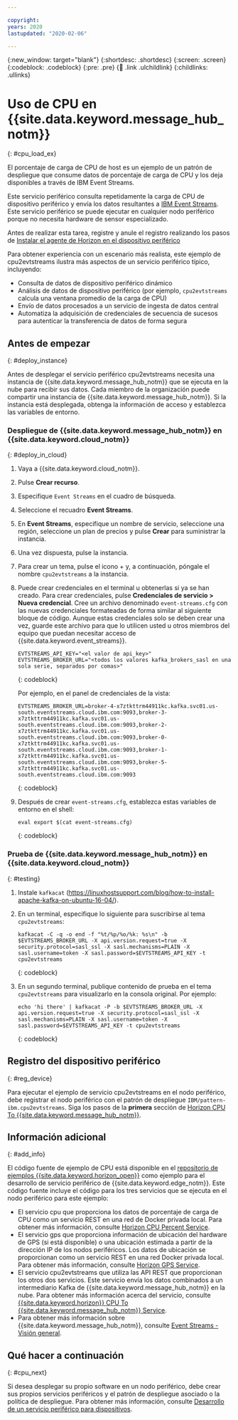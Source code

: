 ```yaml
---

copyright:
years: 2020
lastupdated: "2020-02-06"

---
```


{:new_window: target="blank"}
{:shortdesc: .shortdesc}
{:screen: .screen}
{:codeblock: .codeblock}
{:pre: .pre}
{:child: .link .ulchildlink}
{:childlinks: .ullinks}

# Uso de CPU en {{site.data.keyword.message_hub_notm}}
{: #cpu_load_ex}

El porcentaje de carga de CPU de host es un ejemplo de un patrón de despliegue que consume datos de porcentaje de carga de CPU y los deja disponibles a través de IBM Event Streams.

Este servicio periférico consulta repetidamente la carga de CPU de dispositivo periférico y envía los datos resultantes a [IBM Event Streams](https://www.ibm.com/cloud/event-streams). Este servicio periférico se puede ejecutar en cualquier nodo periférico porque no necesita hardware de sensor especializado.

Antes de realizar esta tarea, registre y anule el registro realizando los pasos de [Instalar el agente de Horizon en el dispositivo periférico](../installing/registration.md)

Para obtener experiencia con un escenario más realista, este ejemplo de cpu2evtstreams ilustra más aspectos de un servicio periférico típico, incluyendo:

* Consulta de datos de dispositivo periférico dinámico
* Análisis de datos de dispositivo periférico (por ejemplo, `cpu2evtstreams` calcula una ventana promedio de la carga de CPU)
* Envío de datos procesados a un servicio de ingesta de datos central
* Automatiza la adquisición de credenciales de secuencia de sucesos para autenticar la transferencia de datos de forma segura

## Antes de empezar
{: #deploy_instance}

Antes de desplegar el servicio periférico cpu2evtstreams necesita una instancia de {{site.data.keyword.message_hub_notm}} que se ejecuta en la nube para recibir sus datos. Cada miembro de la organización puede compartir una instancia de {{site.data.keyword.message_hub_notm}}. Si la instancia está desplegada, obtenga la información de acceso y establezca las variables de entorno.

### Despliegue de {{site.data.keyword.message_hub_notm}} en {{site.data.keyword.cloud_notm}}
{: #deploy_in_cloud}

1. Vaya a {{site.data.keyword.cloud_notm}}.

2. Pulse **Crear recurso**.

3. Especifique `Event Streams` en el cuadro de búsqueda.

4. Seleccione el recuadro **Event Streams**.

5. En **Event Streams**, especifique un nombre de servicio, seleccione una región, seleccione un plan de precios y pulse **Crear** para suministrar la instancia.

6. Una vez dispuesta, pulse la instancia.

7. Para crear un tema, pulse el icono + y, a continuación, póngale el nombre `cpu2evtstreams` a la instancia.

8. Puede crear credenciales en el terminal u obtenerlas si ya se han creado. Para crear credenciales, pulse **Credenciales de servicio > Nueva credencial**. Cree un archivo denominado `event-streams.cfg` con las nuevas credenciales formateadas de forma similar al siguiente bloque de código. Aunque estas credenciales solo se deben crear una vez, guarde este archivo para que lo utilicen usted u otros miembros del equipo que puedan necesitar acceso de {{site.data.keyword.event_streams}}.

   ```
   EVTSTREAMS_API_KEY="<el valor de api_key>"     EVTSTREAMS_BROKER_URL="<todos los valores kafka_brokers_sasl en una sola serie, separados por comas>"
   ```
   {: codeblock}
        
   Por ejemplo, en el panel de credenciales de la vista:

   ```
   EVTSTREAMS_BROKER_URL=broker-4-x7ztkttrm44911kc.kafka.svc01.us-south.eventstreams.cloud.ibm.com:9093,broker-3-  x7ztkttrm44911kc.kafka.svc01.us-south.eventstreams.cloud.ibm.com:9093,broker-2-x7ztkttrm44911kc.kafka.svc01.us-south.eventstreams.cloud.ibm.com:9093,broker-0-x7ztkttrm44911kc.kafka.svc01.us-south.eventstreams.cloud.ibm.com:9093,broker-1-x7ztkttrm44911kc.kafka.svc01.us-south.eventstreams.cloud.ibm.com:9093,broker-5-x7ztkttrm44911kc.kafka.svc01.us-south.eventstreams.cloud.ibm.com:9093
   ```
   {: codeblock}

9. Después de crear `event-streams.cfg`, establezca estas variables de entorno en el shell:

   ```
   eval export $(cat event-streams.cfg)
   ```
   {: codeblock}

### Prueba de {{site.data.keyword.message_hub_notm}} en {{site.data.keyword.cloud_notm}}
{: #testing}

1. Instale `kafkacat` (https://linuxhostsupport.com/blog/how-to-install-apache-kafka-on-ubuntu-16-04/).

2. En un terminal, especifique lo siguiente para suscribirse al tema `cpu2evtstreams`:

    ```
    kafkacat -C -q -o end -f "%t/%p/%o/%k: %s\n" -b $EVTSTREAMS_BROKER_URL -X api.version.request=true -X security.protocol=sasl_ssl -X sasl.mechanisms=PLAIN -X sasl.username=token -X sasl.password=$EVTSTREAMS_API_KEY -t cpu2evtstreams
    ```
    {: codeblock}

3. En un segundo terminal, publique contenido de prueba en el tema `cpu2evtstreams` para visualizarlo en la consola original. Por ejemplo:

    ```
    echo 'hi there' | kafkacat -P -b $EVTSTREAMS_BROKER_URL -X api.version.request=true -X security.protocol=sasl_ssl -X sasl.mechanisms=PLAIN -X sasl.username=token -X sasl.password=$EVTSTREAMS_API_KEY -t cpu2evtstreams
    ```
    {: codeblock}

## Registro del dispositivo periférico
{: #reg_device}

Para ejecutar el ejemplo de servicio cpu2evtstreams en el nodo periférico, debe registrar el nodo periférico con el patrón de despliegue `IBM/pattern-ibm.cpu2evtstreams`. Siga los pasos de la **primera** sección de [Horizon CPU To {{site.data.keyword.message_hub_notm}}](https://github.com/open-horizon/examples/blob/master/edge/evtstreams/cpu2evtstreams/README.md).

## Información adicional
{: #add_info}

El código fuente de ejemplo de CPU está disponible en el [repositorio de ejemplos {{site.data.keyword.horizon_open}}](https://github.com/open-horizon/examples) como ejemplo para el desarrollo de servicio periférico de {{site.data.keyword.edge_notm}}. Este código fuente incluye el código para los tres servicios que se ejecuta en el nodo periférico para este ejemplo:

  * El servicio cpu que proporciona los datos de porcentaje de carga de CPU como un servicio REST en una red de Docker privada local. Para obtener más información, consulte [Horizon CPU Percent Service](https://github.com/open-horizon/examples/tree/master/edge/services/cpu_percent).
  * El servicio gps que proporciona información de ubicación del hardware de GPS (si está disponible) o una ubicación estimada a partir de la dirección IP de los nodos periféricos. Los datos de ubicación se proporcionan como un servicio REST en una red Docker privada local. Para obtener más información, consulte [Horizon GPS Service](https://github.com/open-horizon/examples/tree/master/edge/services/gps).
  * El servicio cpu2evtstreams que utiliza las API REST que proporcionan los otros dos servicios. Este servicio envía los datos combinados a un intermediario Kafka de {{site.data.keyword.message_hub_notm}} en la nube. Para obtener más información acerca del servicio, consulte [{{site.data.keyword.horizon}} CPU To {{site.data.keyword.message_hub_notm}} Service](https://github.com/open-horizon/examples/blob/master/edge/evtstreams/cpu2evtstreams/cpu2evtstreams.md).
  * Para obtener más información sobre {{site.data.keyword.message_hub_notm}}, consulte [Event Streams - Visión general](https://www.ibm.com/cloud/event-streams?mhsrc=ibmsearch_a&mhq=event%20streams).

## Qué hacer a continuación
{: #cpu_next}

Si desea desplegar su propio software en un nodo periférico, debe crear sus propios servicios periféricos y el patrón de despliegue asociado o la política de despliegue. Para obtener más información, consulte [Desarrollo de un servicio periférico para dispositivos](../OH/docs/developing/developing.md).
